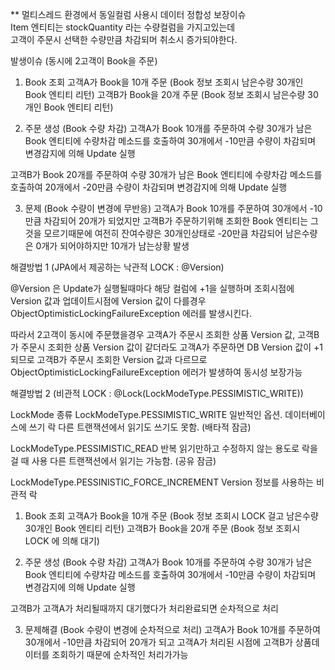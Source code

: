 ** 멀티스레드 환경에서 동일컬럼 사용시 데이터 정합성 보장이슈     
Item 엔티티는 stockQuantity 라는 수량컬럼을 가지고있는데     
고객이 주문시 선택한 수량만큼 차감되머 취소시 증가되야한다.

발생이슈 (동시에 2고객이 Book을 주문)
1. Book 조회
고객A가 Book을 10개 주문 (Book 정보 조회시 남은수량 30개인 Book 엔티티 리턴)
고객B가 Book을 20개 주문 (Book 정보 조회시 남은수량 30개인 Book 엔티티 리턴)
   
2. 주문 생성 (Book 수량 차감)
고객A가 Book 10개를 주문하여 수량 30개가 남은 Book 엔티티에 수량차감
메소드를 호출하여 30개에서 -10만큼 수량이 차감되며 변경감지에 의해 Update 실행
   
고객B가 Book 20개를 주문하여 수량 30개가 남은 Book 엔티티에 수량차감
메소드를 호출하여 20개에서 -20만큼 수량이 차감되며 변경감지에 의해 Update 실행

3. 문제 (Book 수량이 변경에 무반응)
고객A가 Book 10개를 주문하여 30개에서 -10만큼 차감되어 20개가 되었지만
고객B가 주문하기위해 조회한 Book 엔티티는 그것을 모르기때문에 여전히 잔여수량은
30개인상태로 -20만큼 차감되어 남은수량은 0개가 되어야하지만 10개가 남는상황 발생


해결방법 1 (JPA에서 제공하는 낙관적 LOCK : @Version)

@Version 은 Update가 실행될때마다 해당 컬럼에 +1을 실행하며 
조회시점에 Version 값과 업데이트시점에 Version 값이 다를경우
ObjectOptimisticLockingFailureException 에러를 발생시킨다.

따라서 2고객이 동시에 주문했을경우 
고객A가 주문시 조회한 상품 Version 값, 고객B가 주문시 조회한 상품 Version 값이
같더라도 고객A가 주문하면 DB Version 값이 +1 되므로 고객B가 주문시 
조회한 Version 값과 다르므로 ObjectOptimisticLockingFailureException 
에러가 발생하여 동시성 보장가능

해결방법 2 (비관적 LOCK : @Lock(LockModeType.PESSIMISTIC_WRITE))

LockMode 종류
LockModeType.PESSIMISTIC_WRITE
   일반적인 옵션. 데이터베이스에 쓰기 락
   다른 트랜잭션에서 읽기도 쓰기도 못함. (배타적 잠금)

LockModeType.PESSIMISTIC_READ
   반복 읽기만하고 수정하지 않는 용도로 락을 걸 때 사용
   다른 트랜잭션에서 읽기는 가능함. (공유 잠금)

LockModeType.PESSINISTIC_FORCE_INCREMENT
   Version 정보를 사용하는 비관적 락

1. Book 조회
고객A가 Book을 10개 주문 
   (Book 정보 조회시 LOCK 걸고 남은수량 30개인 Book 엔티티 리턴)
고객B가 Book을 20개 주문 
   (Book 정보 조회시 LOCK 에 의해 대기)

2. 주문 생성 (Book 수량 차감)
고객A가 Book 10개를 주문하여 수량 30개가 남은 Book 엔티티에 수량차감
메소드를 호출하여 30개에서 -10만큼 수량이 차감되며 변경감지에 의해 Update 실행

고객B가 고객A가 처리될때까지 대기했다가 처리완료되면 순차적으로 처리

3. 문제해결 (Book 수량이 변경에 순차적으로 처리)
고객A가 Book 10개를 주문하여 30개에서 -10만큼 차감되어 20개가 되고
고객A가 처리된 시점에 고객B가 상품데이터를 조회하기 때문에 순차적인 처리가가능